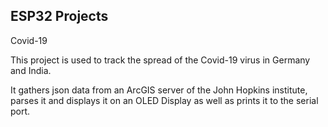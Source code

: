 ## ESP32 Projects

Covid-19

This project is used to track the spread of the Covid-19 virus in Germany and India. 

It gathers json data from an ArcGIS server of the John Hopkins institute, parses it and displays it on an OLED Display as well as prints it to the serial port.






